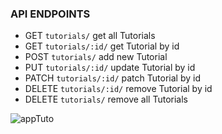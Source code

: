 
### API ENDPOINTS

- GET `tutorials/` get all Tutorials
- GET `tutorials/:id/` get Tutorial by id
- POST `tutorials/` add new Tutorial
- PUT `tutorials/:id/` update Tutorial by id
- PATCH `tutorials/:id/` patch Tutorial by id
- DELETE `tutorials/:id/` remove Tutorial by id
- DELETE `tutorials/` remove all Tutorials

![appTuto](https://github.com/DogancanKaratas/tutorial-app/assets/140513435/f83f0173-80f8-4b72-9d1b-8daf95a67ac9)


